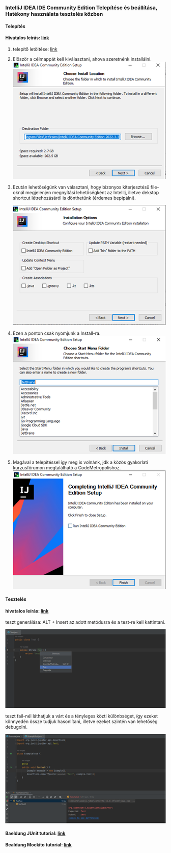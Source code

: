### IntelliJ IDEA IDE Community Edition Telepítése és beállítása, Hatékony használata tesztelés közben

#### Telepítés
#### Hivatalos leírás: [link](https://www.jetbrains.com/help/idea/installation-guide.html)
1. telepítő letöltése: [link](https://www.jetbrains.com/idea/download/#section=windows)
2. Először a célmappát kell kiválasztani, ahova szeretnénk installálni.                                                                               
   ![image](screenshots/image1.png)
3. Ezután lehetőségünk van választani, hogy bizonyos kiterjesztésű file-oknál megjelenjen megnyítási lehetőségként az IntellIj, illetve dekstop shortcut létrehozásáról is dönthetünk (érdemes bepipálni).

   ![image](screenshots/image2.png)
4. Ezen a ponton csak nyomjunk a Install-ra.                      
   ![image](screenshots/image3.png)
5. Magával a telepítéssel így meg is volnánk, jdk a közös gyakorlati kurzusfórumon megtalálható a CodeMetropolishoz.                                   
   ![image](screenshots/image4.png)

#### Tesztelés
#### hivatalos leírás: [link](https://www.jetbrains.com/help/idea/tests-in-ide.html)


teszt generálása: ALT + Insert az adott metódusra és a test-re kell kattintani.
   
![image](screenshots/image5.png)

teszt fail-nél láthatjuk a várt és a tényleges közti különbséget, így ezeket könnyedén össze tudjuk hasonlítani, illetve ezeket szintén van lehetőség debugolni.

![image](screenshots/image6.png)
#### Baeldung JUnit tutorial: [link](https://www.baeldung.com/junit)
#### Bealdung Mockito tutorial: [link](https://www.baeldung.com/mockito-series)